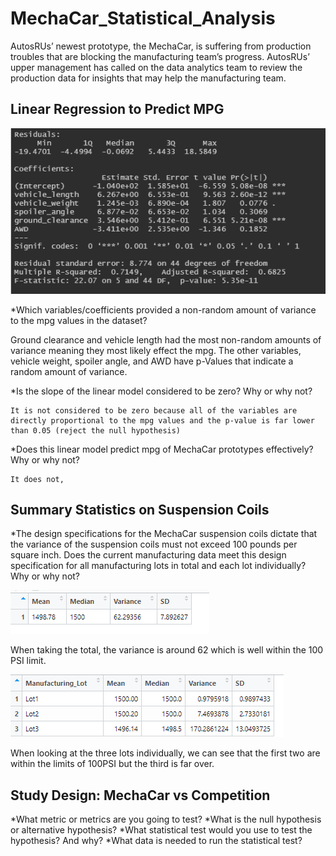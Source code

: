 # MechaCar_Statistical_Analysis
AutosRUs’ newest prototype, the MechaCar, is suffering from production troubles that are blocking the manufacturing team’s progress. AutosRUs’ upper management has called on the data analytics team to review the production data for insights that may help the manufacturing team.

## Linear Regression to Predict MPG

![Deliverable1](https://github.com/laurenneidhardt/MechaCar_Statistical_Analysis/blob/main/Deliverable1.PNG)

*Which variables/coefficients provided a non-random amount of variance to the mpg values in the dataset?
   
   Ground clearance and vehicle length had the most non-random amounts of variance meaning they most likely effect the mpg. The other variables, vehicle weight, spoiler angle, and AWD have p-Values that indicate a random amount of variance.


*Is the slope of the linear model considered to be zero? Why or why not? 
    
    It is not considered to be zero because all of the variables are directly proportional to the mpg values and the p-value is far lower than 0.05 (reject the null hypothesis)


*Does this linear model predict mpg of MechaCar prototypes effectively? Why or why not?
    
    It does not, 

## Summary Statistics on Suspension Coils
*The design specifications for the MechaCar suspension coils dictate that the variance of the suspension coils must not exceed 100 pounds per square inch. Does the current manufacturing data meet this design specification for all manufacturing lots in total and each lot individually? Why or why not?

![Deliverable2_TotalSummary](https://github.com/laurenneidhardt/MechaCar_Statistical_Analysis/blob/main/Deliverable2_TotalSummary.PNG)

When taking the total, the variance is around 62 which is well within the 100 PSI limit.


![Deliverable2_LotSummary](https://github.com/laurenneidhardt/MechaCar_Statistical_Analysis/blob/main/Deliverable2_LotSummary.PNG)

When looking at the three lots individually, we can see that the first two are within the limits of 100PSI but the third is far over.


## Study Design: MechaCar vs Competition

*What metric or metrics are you going to test?
*What is the null hypothesis or alternative hypothesis?
*What statistical test would you use to test the hypothesis? And why?
*What data is needed to run the statistical test?
